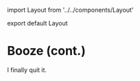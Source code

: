 import Layout from '../../components/Layout'

export default Layout

# Booze (cont.)

I finally quit it.
